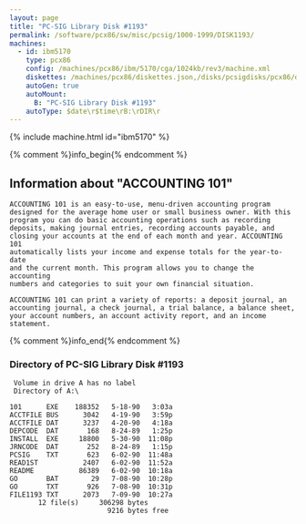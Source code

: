 ```yaml
---
layout: page
title: "PC-SIG Library Disk #1193"
permalink: /software/pcx86/sw/misc/pcsig/1000-1999/DISK1193/
machines:
  - id: ibm5170
    type: pcx86
    config: /machines/pcx86/ibm/5170/cga/1024kb/rev3/machine.xml
    diskettes: /machines/pcx86/diskettes.json,/disks/pcsigdisks/pcx86/diskettes.json
    autoGen: true
    autoMount:
      B: "PC-SIG Library Disk #1193"
    autoType: $date\r$time\rB:\rDIR\r
---
```


{% include machine.html id="ibm5170" %}

{% comment %}info_begin{% endcomment %}

## Information about "ACCOUNTING 101"

    ACCOUNTING 101 is an easy-to-use, menu-driven accounting program
    designed for the average home user or small business owner. With this
    program you can do basic accounting operations such as recording
    deposits, making journal entries, recording accounts payable, and
    closing your accounts at the end of each month and year. ACCOUNTING 101
    automatically lists your income and expense totals for the year-to-date
    and the current month. This program allows you to change the accounting
    numbers and categories to suit your own financial situation.
    
    ACCOUNTING 101 can print a variety of reports: a deposit journal, an
    accounting journal, a check journal, a trial balance, a balance sheet,
    your account numbers, an account activity report, and an income
    statement.
{% comment %}info_end{% endcomment %}


### Directory of PC-SIG Library Disk #1193

     Volume in drive A has no label
     Directory of A:\

    101      EXE    188352   5-18-90   3:03a
    ACCTFILE BUS      3042   4-19-90   3:59p
    ACCTFILE DAT      3237   4-20-90   4:18a
    DEPCODE  DAT       168   8-24-89   1:25p
    INSTALL  EXE     18800   5-30-90  11:08p
    JRNCODE  DAT       252   8-24-89   1:15p
    PCSIG    TXT       623   6-02-90  11:48a
    READ1ST           2407   6-02-90  11:52a
    README           86389   6-02-90  10:18a
    GO       BAT        29   7-08-90  10:28p
    GO       TXT       926   7-08-90  10:31p
    FILE1193 TXT      2073   7-09-90  10:27a
           12 file(s)     306298 bytes
                            9216 bytes free
